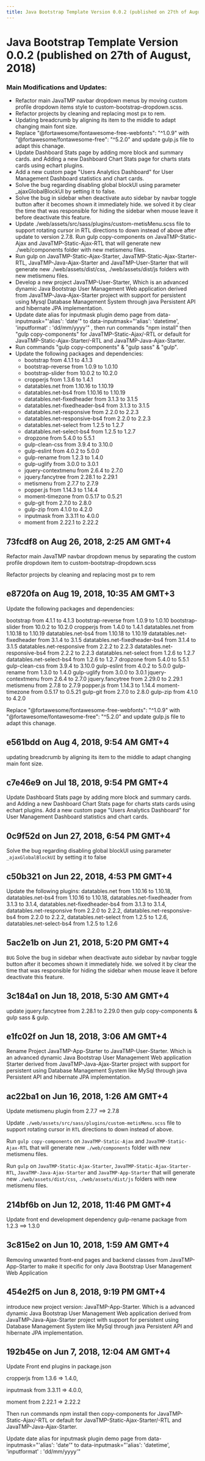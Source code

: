 ```yaml
---
title: Java Bootstrap Template Version 0.0.2 (published on 27th of August, 2018)
---
```

# Java Bootstrap Template Version 0.0.2 (published on 27th of August, 2018)
### Main Modifications and Updates:
*   Refactor main JavaTMP navbar dropdown menus by moving custom profile dropdown items style to custom-bootstrap-dropdown.scss.
*   Refactor projects by cleaning and replacing most px to rem.
*   Updating breadcrumb by aligning its item to the middle to adapt changing main font size.
*   Replace "@fortawesome/fontawesome-free-webfonts": "^1.0.9" with "@fortawesome/fontawesome-free": "^5.2.0" and update gulp.js file to adapt this chanage.
*   Update Dashboard Stats page by adding more block and summary cards. and Adding a new Dashboard Chart Stats page for charts stats cards using echart plugins.
*   Add a new custom page "Users Analytics Dashboard" for User Management Dashboard statistics and chart cards.
*   Solve the bug regarding disabling global blockUI using parameter \_ajaxGlobalBlockUI by setting it to false.
*   Solve the bug in sidebar when deactivate auto sidebar by navbar toggle button after it becomes shown it immediately hide. we solved it by clear the time that was responsible for hiding the sidebar when mouse leave it before deactivate this feature.
*   Update ./web/assets/src/sass/plugins/custom-metisMenu.scss file to support rotating cursor in RTL directions to down instead of above after update to version 2.7.8. Run gulp copy-components on JavaTMP-Static-Ajax and JavaTMP-Static-Ajax-RTL that will generate new ./web/components folder with new metismenu files.
*   Run gulp on JavaTMP-Static-Ajax-Starter, JavaTMP-Static-Ajax-Starter-RTL, JavaTMP-Java-Ajax-Starter and JavaTMP-User-Starter that will generate new ./web/assets/dist/css, ./web/assets/dist/js folders with new metismenu files.
*   Develop a new project JavaTMP-User-Starter, Which is an advanced dynamic Java Bootstrap User Management Web application derived from JavaTMP-Java-Ajax-Starter project with support for persistent using Mysql Database Management System through java Persistent API and hibernate JPA implementation.
*   Update date alias for inputmask plugin demo page from data-inputmask="'alias': 'date'" to data-inputmask="'alias': 'datetime', 'inputformat' : 'dd/mm/yyyy'" , then run commands "npm install" then "gulp copy-components" for JavaTMP-Static-Ajax/-RTL or default for JavaTMP-Static-Ajax-Starter/-RTL and JavaTMP-Java-Ajax-Starter.
*   Run commands "gulp copy-components" & "gulp sass" & "gulp".
*   Update the following packages and dependencies:
    *   bootstrap from 4.1.1 to 4.1.3
    *   bootstrap-reverse from 1.0.9 to 1.0.10
    *   bootstrap-slider from 10.0.2 to 10.2.0
    *   cropperjs from 1.3.6 to 1.4.1
    *   datatables.net from 1.10.16 to 1.10.19
    *   datatables.net-bs4 from 1.10.16 to 1.10.19
    *   datatables.net-fixedheader from 3.1.3 to 3.1.5
    *   datatables.net-fixedheader-bs4 from 3.1.3 to 3.1.5
    *   datatables.net-responsive from 2.2.0 to 2.2.3
    *   datatables.net-responsive-bs4 from 2.2.0 to 2.2.3
    *   datatables.net-select from 1.2.5 to 1.2.7
    *   datatables.net-select-bs4 from 1.2.5 to 1.2.7
    *   dropzone from 5.4.0 to 5.5.1
    *   gulp-clean-css from 3.9.4 to 3.10.0
    *   gulp-eslint from 4.0.2 to 5.0.0
    *   gulp-rename from 1.2.3 to 1.4.0
    *   gulp-uglify from 3.0.0 to 3.0.1
    *   jquery-contextmenu from 2.6.4 to 2.7.0
    *   jquery.fancytree from 2.28.1 to 2.29.1
    *   metismenu from 2.7.7 to 2.7.9
    *   popper.js from 1.14.3 to 1.14.4
    *   moment-timezone from 0.5.17 to 0.5.21
    *   gulp-git from 2.7.0 to 2.8.0
    *   gulp-zip from 4.1.0 to 4.2.0
    *   inputmask from 3.3.11 to 4.0.0
    *   moment from 2.22.1 to 2.22.2

73fcdf8 on Aug 26, 2018, 2:25 AM GMT+4
--------------------------------------
Refactor main JavaTMP navbar dropdown menus by separating the custom profile dropdown item to custom-bootstrap-dropdown.scss

Refactor projects by cleaning and replacing most px to rem

e8720fa on Aug 19, 2018, 10:35 AM GMT+3
---------------------------------------
Update the following packages and dependencies:

bootstrap from 4.1.1 to 4.1.3 bootstrap-reverse from 1.0.9 to 1.0.10 bootstrap-slider from 10.0.2 to 10.2.0 cropperjs from 1.4.0 to 1.4.1 datatables.net from 1.10.18 to 1.10.19 datatables.net-bs4 from 1.10.18 to 1.10.19 datatables.net-fixedheader from 3.1.4 to 3.1.5 datatables.net-fixedheader-bs4 from 3.1.4 to 3.1.5 datatables.net-responsive from 2.2.2 to 2.2.3 datatables.net-responsive-bs4 from 2.2.2 to 2.2.3 datatables.net-select from 1.2.6 to 1.2.7 datatables.net-select-bs4 from 1.2.6 to 1.2.7 dropzone from 5.4.0 to 5.5.1 gulp-clean-css from 3.9.4 to 3.10.0 gulp-eslint from 4.0.2 to 5.0.0 gulp-rename from 1.3.0 to 1.4.0 gulp-uglify from 3.0.0 to 3.0.1 jquery-contextmenu from 2.6.4 to 2.7.0 jquery.fancytree from 2.29.0 to 2.29.1 metismenu from 2.7.8 to 2.7.9 popper.js from 1.14.3 to 1.14.4 moment-timezone from 0.5.17 to 0.5.21 gulp-git from 2.7.0 to 2.8.0 gulp-zip from 4.1.0 to 4.2.0

Replace "@fortawesome/fontawesome-free-webfonts": "^1.0.9" with "@fortawesome/fontawesome-free": "^5.2.0" and update gulp.js file to adapt this chanage.

e561bdd on Aug 4, 2018, 9:54 AM GMT+4
-------------------------------------
updating breadcrumb by aligning its item to the middle to adapt changing main font size.

c7e46e9 on Jul 18, 2018, 9:54 PM GMT+4
--------------------------------------
Update Dashboard Stats page by adding more block and summary cards. and Adding a new Dashboard Chart Stats page for charts stats cards using echart plugins. Add a new custom page "Users Analytics Dashboard" for User Management Dashboard statistics and chart cards.

0c9f52d on Jun 27, 2018, 6:54 PM GMT+4
--------------------------------------
Solve the bug regarding disabling global blockUI using parameter `_ajaxGlobalBlockUI` by setting it to false

c50b321 on Jun 22, 2018, 4:53 PM GMT+4
--------------------------------------
Update the following plugins: datatables.net from 1.10.16 to 1.10.18, datatables.net-bs4 from 1.10.16 to 1.10.18, datatables.net-fixedheader from 3.1.3 to 3.1.4, datatables.net-fixedheader-bs4 from 3.1.3 to 3.1.4, datatables.net-responsive from 2.2.0 to 2.2.2, datatables.net-responsive-bs4 from 2.2.0 to 2.2.2, datatables.net-select from 1.2.5 to 1.2.6, datatables.net-select-bs4 from 1.2.5 to 1.2.6

5ac2e1b on Jun 21, 2018, 5:20 PM GMT+4
--------------------------------------
`BUG` Solve the bug in sidebar when deactivate auto sidebar by navbar toggle button after it becomes shown it immediately hide. we solved it by clear the time that was responsible for hiding the sidebar when mouse leave it before deactivate this feature.

3c184a1 on Jun 18, 2018, 5:30 AM GMT+4
--------------------------------------
update jquery.fancytree from 2.28.1 to 2.29.0 then gulp copy-components & gulp sass & gulp.

e1fc02f on Jun 18, 2018, 3:06 AM GMT+4
--------------------------------------
Rename Project JavaTMP-App-Starter to JavaTMP-User-Starter. Which is an advanced dynamic Java Bootstrap User Management Web application Starter derived from JavaTMP-Java-Ajax-Starter project with support for persistent using Database Management System like MySql through java Persistent API and hibernate JPA implementation.

ac22ba1 on Jun 16, 2018, 1:26 AM GMT+4
--------------------------------------
Update metismenu plugin from 2.7.7 ==> 2.7.8

Update `./web/assets/src/sass/plugins/custom-metisMenu.scss` file to support rotating cursor in `RTL` directions to down instead of above.

Run `gulp copy-components` on `JavaTMP-Static-Ajax` and `JavaTMP-Static-Ajax-RTL` that will generate new `./web/components` folder with new metismenu files.

Run `gulp` on `JavaTMP-Static-Ajax-Starter`, `JavaTMP-Static-Ajax-Starter-RTL`, `JavaTMP-Java-Ajax-Starter` and `JavaTMP-App-Starter` that will generate new `./web/assets/dist/css`, `./web/assets/dist/js` folders with new metismenu files.

214bf6b on Jun 12, 2018, 11:46 PM GMT+4
---------------------------------------
Update front end development dependency gulp-rename package from 1.2.3 ==> 1.3.0

3c815e2 on Jun 10, 2018, 1:59 AM GMT+4
--------------------------------------
Removing unwanted front-end pages and backend classes from JavaTMP-App-Starter to make it specific for only Java Bootstrap User Management Web Application

454e2f5 on Jun 8, 2018, 9:19 PM GMT+4
-------------------------------------
introduce new project version: JavaTMP-App-Starter. Which is a advanced dynamic Java Bootstrap User Management Web application derived from JavaTMP-Java-Ajax-Starter project with support for persistent using Database Management System like MySql through java Persistent API and hibernate JPA implementation.

192b45e on Jun 7, 2018, 12:04 AM GMT+4
--------------------------------------
Update Front end plugins in package.json

cropperjs from 1.3.6 => 1.4.0,

inputmask from 3.3.11 => 4.0.0,

moment from 2.22.1 => 2.22.2

Then run commands npm install then copy-components for JavaTMP-Static-Ajax/-RTL or default for JavaTMP-Static-Ajax-Starter/-RTL and JavaTMP-Java-Ajax-Starter.

Update date alias for inputmask plugin demo page from data-inputmask="'alias': 'date'" to data-inputmask="'alias': 'datetime', 'inputformat' : 'dd/mm/yyyy'"